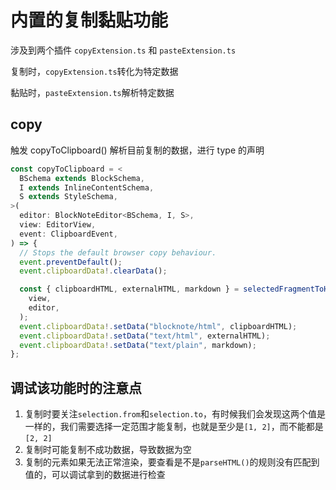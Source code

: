 # 内置的复制黏贴功能

涉及到两个插件 `copyExtension.ts` 和 `pasteExtension.ts`

复制时，`copyExtension.ts`转化为特定数据

黏贴时，`pasteExtension.ts`解析特定数据


## copy

触发 copyToClipboard() 解析目前复制的数据，进行 type 的声明
```ts
const copyToClipboard = <
  BSchema extends BlockSchema,
  I extends InlineContentSchema,
  S extends StyleSchema,
>(
  editor: BlockNoteEditor<BSchema, I, S>,
  view: EditorView,
  event: ClipboardEvent,
) => {
  // Stops the default browser copy behaviour.
  event.preventDefault();
  event.clipboardData!.clearData();

  const { clipboardHTML, externalHTML, markdown } = selectedFragmentToHTML(
    view,
    editor,
  );
  event.clipboardData!.setData("blocknote/html", clipboardHTML);
  event.clipboardData!.setData("text/html", externalHTML);
  event.clipboardData!.setData("text/plain", markdown);
};
```



## 调试该功能时的注意点

1. 复制时要关注`selection.from`和`selection.to`，有时候我们会发现这两个值是一样的，我们需要选择一定范围才能复制，也就是至少是`[1, 2]`，而不能都是`[2, 2]`
2. 复制时可能复制不成功数据，导致数据为空
3. 复制的元素如果无法正常渲染，要查看是不是`parseHTML()`的规则没有匹配到值的，可以调试拿到的数据进行检查